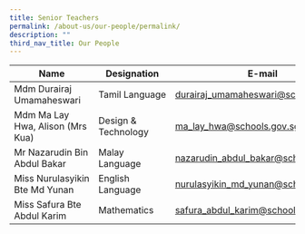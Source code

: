 ```yaml
---
title: Senior Teachers
permalink: /about-us/our-people/permalink/
description: ""
third_nav_title: Our People
---
```

| Name | Designation | E-mail |
| -------- | -------- | -------- |
| Mdm Durairaj Umamaheswari     | Tamil Language     | [durairaj\_umamaheswari@schools.gov.sg](mailto:durairaj_umamaheswari@schools.gov.sg)     |
| Mdm Ma Lay Hwa, Alison (Mrs Kua)     | Design & Technology     | [ma\_lay\_hwa@schools.gov.sg](mailto:ma_lay_hwa@schools.gov.sg)     |
| Mr Nazarudin Bin Abdul Bakar     | Malay Language     | [nazarudin\_abdul\_bakar@schools.gov.sg](mailto:nazarudin_abdul_bakar@schools.gov.sg)     |
| Miss Nurulasyikin Bte Md Yunan     | English Language     | [nurulasyikin\_md\_yunan@schools.gov.sg](mailto:nurulasyikin_md_yunan@schools.gov.sg)     |
| Miss Safura Bte Abdul Karim     | Mathematics     | [safura\_abdul\_karim@schools.gov.sg](mailto:safura_abdul_karim@schools.gov.sg)     |